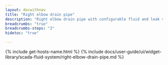```yaml
---
layout: docwithnav
title: "Right elbow drain pipe"
description: "Right elbow drain pipe with configurable fluid and leak visualizations."
breadcrumbs: "true"
breadcrumbs-steps: "2"
hidetoc: "true"

---
```

{% include get-hosts-name.html %}
{% include docs/user-guide/ui/widget-library/scada-fluid-system/right-elbow-drain-pipe.md %}
